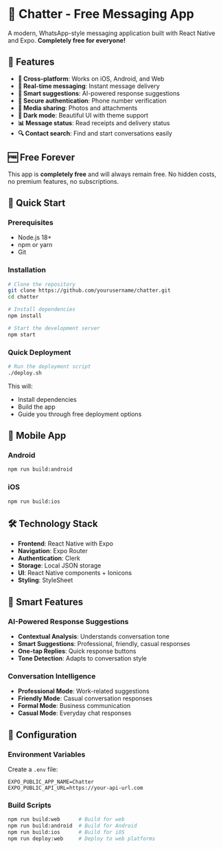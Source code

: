 # 💬 Chatter - Free Messaging App

A modern, WhatsApp-style messaging application built with React Native and Expo. **Completely free for everyone!**

## 🌟 Features

- **📱 Cross-platform**: Works on iOS, Android, and Web
- **💬 Real-time messaging**: Instant message delivery
- **🎯 Smart suggestions**: AI-powered response suggestions
- **🔐 Secure authentication**: Phone number verification
- **📸 Media sharing**: Photos and attachments
- **🌙 Dark mode**: Beautiful UI with theme support
- **📊 Message status**: Read receipts and delivery status
- **🔍 Contact search**: Find and start conversations easily

## 🆓 Free Forever

This app is **completely free** and will always remain free. No hidden costs, no premium features, no subscriptions.

## 🚀 Quick Start

### Prerequisites
- Node.js 18+
- npm or yarn
- Git

### Installation

```bash
# Clone the repository
git clone https://github.com/yourusername/chatter.git
cd chatter

# Install dependencies
npm install

# Start the development server
npm start
```

### Quick Deployment

```bash
# Run the deployment script
./deploy.sh
```

This will:
- Install dependencies
- Build the app
- Guide you through free deployment options



## 📱 Mobile App

### Android
```bash
npm run build:android
```

### iOS
```bash
npm run build:ios
```

## 🛠️ Technology Stack

- **Frontend**: React Native with Expo
- **Navigation**: Expo Router
- **Authentication**: Clerk
- **Storage**: Local JSON storage
- **UI**: React Native components + Ionicons
- **Styling**: StyleSheet

## 🎯 Smart Features

### AI-Powered Response Suggestions
- **Contextual Analysis**: Understands conversation tone
- **Smart Suggestions**: Professional, friendly, casual responses
- **One-tap Replies**: Quick response buttons
- **Tone Detection**: Adapts to conversation style

### Conversation Intelligence
- **Professional Mode**: Work-related suggestions
- **Friendly Mode**: Casual conversation responses
- **Formal Mode**: Business communication
- **Casual Mode**: Everyday chat responses

## 🔧 Configuration

### Environment Variables
Create a `.env` file:
```env
EXPO_PUBLIC_APP_NAME=Chatter
EXPO_PUBLIC_API_URL=https://your-api-url.com
```

### Build Scripts
```bash
npm run build:web      # Build for web
npm run build:android  # Build for Android
npm run build:ios      # Build for iOS
npm run deploy:web     # Deploy to web platforms
```

